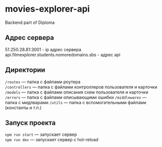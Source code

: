 # movies-explorer-api
Backend part of Diploma

## Адрес сервера

51.250.28.81:3001 - ip адрес сервера
api.filmexplorer.students.nomoredomains.sbs - адрес api

## Директории

`/routes` — папка с файлами роутера  
`/controllers` — папка с файлами контроллеров пользователя и карточки   
`/models` — папка с файлами описания схем пользователя и карточки 
`/errors` — папка с файлами описывающими ошибки
`/middlewares` — папка с мидлварами
`/utils` — папка с вспомогательными файлами (константы и т.п.)

## Запуск проекта

`npm run start` — запускает сервер   
`npm run dev` — запускает сервер с hot-reload
